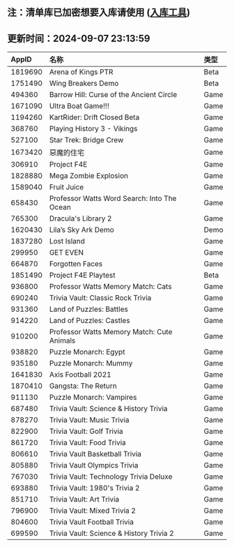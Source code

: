 ## 注：清单库已加密想要入库请使用 ([入库工具](https://github.com/BlankTMing/ManifestAutoUpdate/releases))

## 更新时间：2024-09-07 23:13:59
| AppID | 名称 | 类型  |
| :-------------------- | :----------------------------- | :----------- |
| 1819690 | Arena of Kings PTR| Beta |
| 1751490 | Wing Breakers Demo| Beta |
| 494360 | Barrow Hill: Curse of the Ancient Circle| Game |
| 1671090 | Ultra Boat Game!!!| Game |
| 1194260 | KartRider: Drift Closed Beta| Game |
| 368760 | Playing History 3 - Vikings| Game |
| 527100 | Star Trek: Bridge Crew| Game |
| 1673420 | 惡魔的住宅| Game |
| 306910 | Project F4E| Game |
| 1828880 | Mega Zombie Explosion| Game |
| 1589040 | Fruit Juice| Game |
| 658430 | Professor Watts Word Search: Into The Ocean| Game |
| 765300 | Dracula's Library 2| Game |
| 1620430 | Lila’s Sky Ark Demo| Demo |
| 1837280 | Lost Island| Game |
| 299950 | GET EVEN| Game |
| 664870 | Forgotten Faces| Game |
| 1851490 | Project F4E Playtest| Beta |
| 936800 | Professor Watts Memory Match: Cats| Game |
| 690240 | Trivia Vault: Classic Rock Trivia| Game |
| 931360 | Land of Puzzles: Battles| Game |
| 914220 | Land of Puzzles: Castles| Game |
| 910200 | Professor Watts Memory Match: Cute Animals| Game |
| 938820 | Puzzle Monarch: Egypt| Game |
| 935180 | Puzzle Monarch: Mummy| Game |
| 1641830 | Axis Football 2021| Game |
| 1870410 | Gangsta: The Return| Game |
| 911130 | Puzzle Monarch: Vampires| Game |
| 687480 | Trivia Vault: Science & History Trivia| Game |
| 878270 | Trivia Vault: Music Trivia| Game |
| 822900 | Trivia Vault: Golf Trivia| Game |
| 861720 | Trivia Vault: Food Trivia| Game |
| 806610 | Trivia Vault Basketball Trivia| Game |
| 805880 | Trivia Vault Olympics Trivia| Game |
| 767030 | Trivia Vault: Technology Trivia Deluxe| Game |
| 693880 | Trivia Vault: 1980's Trivia 2| Game |
| 851710 | Trivia Vault: Art Trivia| Game |
| 796900 | Trivia Vault: Mixed Trivia 2| Game |
| 804600 | Trivia Vault Football Trivia| Game |
| 699590 | Trivia Vault: Science & History Trivia 2| Game |
